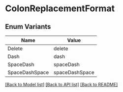# ColonReplacementFormat

## Enum Variants

| Name | Value |
|---- | -----|
| Delete | delete |
| Dash | dash |
| SpaceDash | spaceDash |
| SpaceDashSpace | spaceDashSpace |


[[Back to Model list]](../README.md#documentation-for-models) [[Back to API list]](../README.md#documentation-for-api-endpoints) [[Back to README]](../README.md)


